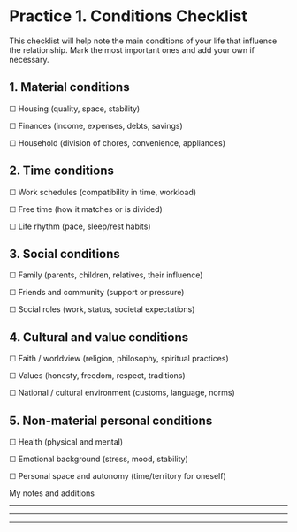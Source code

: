 # Practice 1. Conditions Checklist

This checklist will help note the main conditions of your life that influence the relationship. Mark the most important ones and add your own if necessary.

## 1. Material conditions

☐ Housing (quality, space, stability)

☐ Finances (income, expenses, debts, savings)

☐ Household (division of chores, convenience, appliances)

## 2. Time conditions

☐ Work schedules (compatibility in time, workload)

☐ Free time (how it matches or is divided)

☐ Life rhythm (pace, sleep/rest habits)

## 3. Social conditions

☐ Family (parents, children, relatives, their influence)

☐ Friends and community (support or pressure)

☐ Social roles (work, status, societal expectations)

## 4. Cultural and value conditions

☐ Faith / worldview (religion, philosophy, spiritual practices)

☐ Values (honesty, freedom, respect, traditions)

☐ National / cultural environment (customs, language, norms)

## 5. Non-material personal conditions

☐ Health (physical and mental)

☐ Emotional background (stress, mood, stability)

☐ Personal space and autonomy (time/territory for oneself)

My notes and additions
____________________________________________________________
____________________________________________________________
____________________________________________________________
